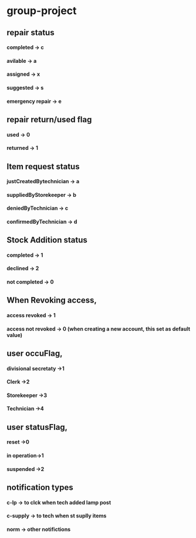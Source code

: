 # group-project
## repair status
#### completed -> c
#### avilable -> a
#### assigned -> x
#### suggested -> s
#### emergency repair -> e



## repair return/used flag
####  used -> 0
####  returned -> 1


## Item request status
#### justCreatedBytechnician -> a
#### suppliedByStorekeeper -> b
#### deniedByTechnician -> c
#### confirmedByTechnician -> d

## Stock Addition status
#### completed -> 1
#### declined -> 2
#### not completed -> 0


## When Revoking access, 
#### access revoked -> 1
#### access not revoked -> 0  (when creating a new account, this set as default value)

## user occuFlag,
#### divisional secretaty ->1
#### Clerk ->2
#### Storekeeper ->3
#### Technician ->4



## user statusFlag,
#### reset ->0
#### in operation->1
#### suspended ->2



## notification types
#### c-lp  -> to clck when tech added lamp post
#### c-supply  ->  to tech when st suplly items
#### norm  -> other notifictions
